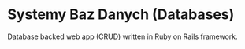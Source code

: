 # Systemy Baz Danych (Databases)

Database backed web app (CRUD) written in Ruby on Rails framework.
